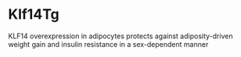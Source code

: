 # Klf14Tg
KLF14 overexpression in adipocytes protects against adiposity-driven weight gain and insulin resistance in a sex-dependent manner
